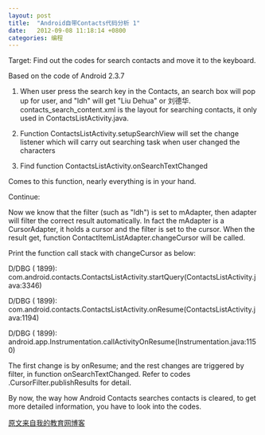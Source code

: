 ```yaml
---
layout: post
title:  "Android自带Contacts代码分析 1"
date:   2012-09-08 11:18:14 +0800
categories: 编程
---
```

Target: Find out the codes for search contacts and move it to the keyboard.

Based on the code of Android 2.3.7

1. When user press the search key in the Contacts, an search box will pop up for user, and "ldh" will get "Liu Dehua" or 刘德华. contacts_search_content.xml is the layout for searching contacts, it only used in ContactsListActivity.java.

 <!-- more -->
2. Function ContactsListActivity.setupSearchView will set the change listener which will carry out searching task when user changed the characters

3. Find function ContactsListActivity.onSearchTextChanged

Comes to this function, nearly everything is in your hand.

Continue:

Now we know that the filter (such as "ldh") is set to mAdapter, then adapter will filter the correct result automatically. In fact the mAdapter is a CursorAdapter, it holds a cursor and the filter is set to the cursor. When the result get, function ContactItemListAdapter.changeCursor will be called.

Print the function call stack with changeCursor as below:

D/DBG ( 1899): com.android.contacts.ContactsListActivity.startQuery(ContactsListActivity.java:3346)

D/DBG ( 1899): com.android.contacts.ContactsListActivity.onResume(ContactsListActivity.java:1194)

D/DBG ( 1899): android.app.Instrumentation.callActivityOnResume(Instrumentation.java:1150)

The first change is by onResume; and the rest changes are triggered by filter, in function onSearchTextChanged. Refer to codes .CursorFilter.publishResults for detail.

By now, the way how Android Contacts searches contacts is cleared, to get more detailed information, you have to look into the codes.

[原文来自我的教育网博客][原文来自我的教育网博客]

[原文来自我的教育网博客]:http://teacher.edu.cn/pc/article/201209/555758.html
